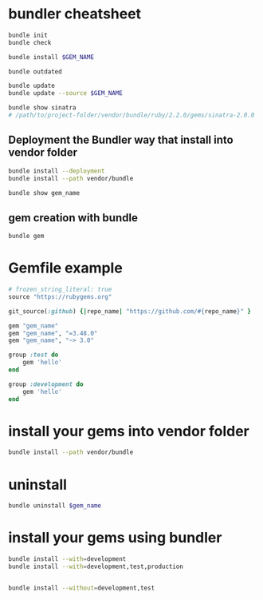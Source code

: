 # bundler cheatsheet

```bash
bundle init
bundle check

bundle install $GEM_NAME

bundle outdated

bundle update
bundle update --source $GEM_NAME

bundle show sinatra
# /path/to/project-folder/vendor/bundle/ruby/2.2.0/gems/sinatra-2.0.0
```


## Deployment the Bundler way that install into vendor folder

```bash
bundle install --deployment
bundle install --path vendor/bundle

bundle show gem_name
```

## gem creation with bundle

```bash
bundle gem
```

# Gemfile example

```ruby
# frozen_string_literal: true
source "https://rubygems.org"

git_source(:github) {|repo_name| "https://github.com/#{repo_name}" }

gem "gem_name"
gem "gem_name", "=3.48.0"
gem "gem_name", "~> 3.0"

group :test do
	gem 'hello'
end

group :development do
	gem 'hello'
end
```

# install your gems into vendor folder

```bash
bundle install --path vendor/bundle
```

# uninstall

```bash
bundle uninstall $gem_name
```

# install your gems using bundler

```bash
bundle install --with=development
bundle install --with=development,test,production


bundle install --without=development,test

```




